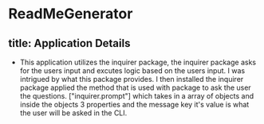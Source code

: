 # ReadMeGenerator

title: Application Details 
---

 * This application utilizes the inquirer package, the inquirer package asks for the users input and excutes logic based on the users input. I was intrigued by what this package provides. I then installed the inquirer package applied the method that is used with package to ask the user the questions. ["inquirer.prompt"] which takes in a array of objects and inside the objects 3 properties and the message key it's value is what the user will be asked in the CLI.  


